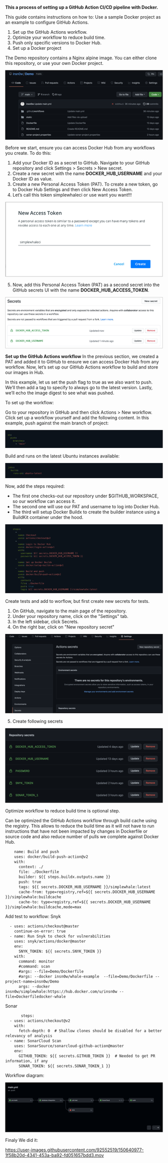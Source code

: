 **This a process of setting up a GitHub Action CI/CD pipeline with Docker.**

This guide contains instructions on how to:
Use a sample Docker project as an example to configure GitHub Actions.

 1. Set up the GitHub Actions workflow.
 2. Optimize your workflow to reduce build time.
 3. Push only specific versions to Docker Hub.
 4. Set up a Docker project
 
 The Demo repository contains a Nginx alpine image. You can either clone this repository, or use your own Docker project.

<img src="images/1.png" wight=200>

Before we start, ensure you can access Docker Hub from any workflows you create. 
To do this:
 1. Add your Docker ID as a secret to GitHub. Navigate to your GitHub repository and click Settings > Secrets > New secret.
 2. Create a new secret with the name **DOCKER_HUB_USERNAME** and your Docker ID as value.
 3. Create a new Personal Access Token (PAT). To create a new token, go to Docker Hub Settings and then click New Access Token.
 4. Let’s call this token simplewhaleci or use want you want!!!
       
  <img src="images/github-access-token.png">
  
  5. Now, add this Personal Access Token (PAT) as a second secret into the GitHub secrets UI with the name **DOCKER_HUB_ACCESS_TOKEN**.
 
  <img src="images/github-secrets.png">   
  
   **Set up the GitHub Actions workflow**
In the previous section, we created a PAT and added it to GitHub to ensure we can access Docker Hub from any workflow. Now, let’s set up our GitHub Actions workflow to build and store our images in Hub.

In this example, let us set the push flag to true as we also want to push. We’ll then add a tag to specify to always go to the latest version. Lastly, we’ll echo the image digest to see what was pushed.

To set up the workflow:

Go to your repository in GitHub and then click Actions > New workflow.
Click set up a workflow yourself and add the following content.  In this example, push against the main branch of project:      

   <img src="images/2.png">     

 Build and runs on the latest Ubuntu instances available:

   <img src="images/3.png"> 
   
  
Now, add the steps required:

   - The first one checks-out our repository under $GITHUB_WORKSPACE, so our workflow can access it.
   - The second one will use our PAT and username to log into Docker Hub.
   - The third will setup Docker Buildx to create the builder instance using a BuildKit container under the hood.

   <img src="images/4.png">     

Create tests and add to worflow, but first create new secrets for tests.

1. On GitHub, navigate to the main page of the repository.
2. Under your repository name, click on the "Settings" tab.
3. In the left sidebar, click Secrets.
4. On the right bar, click on "New repository secret" 

<img src="images/snyk_secret.png"> 

5. Create following secrets   

<img src="images/secrets.png" width="600"> 

Optimize workflow to reduce build time is optional step. 

Can be optimized the GitHub Actions workflow through build cache using the registry. This allows to reduce the build time as it will not have to run instructions that have not been impacted by changes in Dockerfile or source code and also reduce number of pulls we complete against Docker Hub.


        name: Build and push
        uses: docker/build-push-action@v2
        with:
          context: ./
          file: ./Dockerfile
          builder: ${{ steps.buildx.outputs.name }}
          push: true
          tags: ${{ secrets.DOCKER_HUB_USERNAME }}/simplewhale:latest
          cache-from: type=registry,ref=${{ secrets.DOCKER_HUB_USERNAME }}/simplewhale:buildcache
          cache-to: type=registry,ref=${{ secrets.DOCKER_HUB_USERNAME }}/simplewhale:buildcache,mode=max

Add test to workflow: 
Snyk

      - uses: actions/checkout@master
        continue-on-error: true
      - name: Run Snyk to check for vulnerabilities
        uses: snyk/actions/docker@master
        env:
          SNYK_TOKEN: ${{ secrets.SNYK_TOKEN }}
        with:
          command: monitor
          #command: scan
          #args: --file=Demo/Dockerfile
          #args: --docker insn0w/whale-example  --file=Demo/Dockerfile --project-name=insn0w/Demo
          args: --docker insn0w/simplewhale:https://hub.docker.com/u/insn0w --file=Dockerfiledocker-whale

Sonar
    
           steps:
      - uses: actions/checkout@v2
        with:
          fetch-depth: 0  # Shallow clones should be disabled for a better relevancy of analysis
      - name: SonarCloud Scan
        uses: SonarSource/sonarcloud-github-action@master
        env:
          GITHUB_TOKEN: ${{ secrets.GITHUB_TOKEN }}  # Needed to get PR information, if any
          SONAR_TOKEN: ${{ secrets.SONAR_TOKEN_1 }}
   

Workflow diagram: 

<img src="images/pipeline.png">

Finaly We did it: 



https://user-images.githubusercontent.com/92552519/150640977-1f58b20d-4341-453a-ba92-fd051657bdd3.mov




